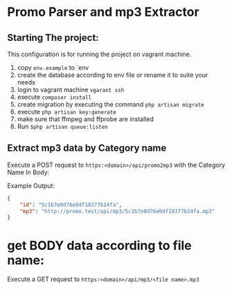 # Promo Parser and mp3 Extractor


## Starting The project:
This configuration is for running the project on vagrant machine.

1. copy `env.example` to `env
2. create the database according to env file or rename it to suite your needs
3. login to vagrant machine `vgarant ssh`
4. execute `composer install`
5. create migration by executing the command `php artisan migrate`
6. execute `php artisan key:generate`
7. make sure that ffmpeg and ffprobe are installed
8. Run `$php artisan queue:listen`

## Extract mp3 data by Category name

Execute a POST request to `https:<domain>/api/promo2mp3` with the Category Name In Body:

Example Output:
```json
{
    "id": "5c1b7e0d76e0df18377b24fa",
    "mp3": "http://promo.test/api/mp3/5c1b7e0d76e0df18377b24fa.mp3"
}
```
# get BODY data according to file name:

Execute a GET request to `https:<domain>/api/mp3/<file name>.mp3`

